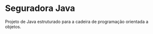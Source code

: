 # Seguradora Java
 
 Projeto de Java estruturado para a cadeira de programação orientada a objetos.

